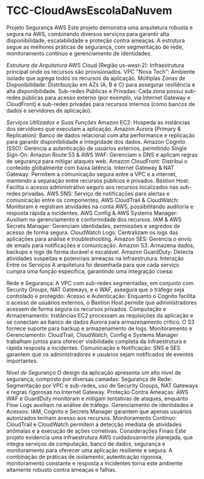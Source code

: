 # TCC-CloudAwsEscolaDaNuvem

Projeto Segurança AWS
Este projeto demonstra uma arquitetura robusta e segura na AWS, combinando diversos serviços para garantir alta disponibilidade, escalabilidade e proteção contra ameaças. A estrutura segue as melhores práticas de segurança, com segmentação de rede, monitoramento contínuo e gerenciamento de identidades.

*Estrutura da Arquitetura*
AWS Cloud (Região us-west-2): Infraestrutura principal onde os recursos são provisionados.
VPC "Nova Tech": Ambiente isolado que agrega todos os recursos da aplicação.
Múltiplas Zonas de Disponibilidade: Distribuição em AZs (A, B e C) para assegurar resiliência e alta disponibilidade.
Sub-redes Públicas e Privadas: Cada zona possui sub-redes públicas para acesso externo (por exemplo, via Internet Gateway e CloudFront) e sub-redes privadas para recursos internos (como bancos de dados e servidores de aplicação).

*Serviços Utilizados e Suas Funções*
Amazon EC2: Hospeda as instâncias dos servidores que executam a aplicação.
Amazon Aurora (Primary & Replication): Banco de dados relacional com alta performance e replicação para garantir disponibilidade e integridade dos dados.
Amazon Cognito (SSO): Gerencia a autenticação de usuários externos, permitindo Single Sign-On.
Amazon Route 53 & AWS WAF: Gerenciam o DNS e aplicam regras de segurança para mitigar ataques web.
Amazon CloudFront: Distribui o conteúdo globalmente com baixa latência.
Internet Gateway & NAT Gateway: Permitem a comunicação segura entre a VPC e a internet, mantendo a separação entre recursos públicos e privados.
Bastion Host: Facilita o acesso administrativo seguro aos recursos localizados nas sub-redes privadas.
AWS SNS: Serviço de notificações para alertas e comunicação entre os componentes.
AWS CloudTrail & CloudWatch: Monitoram e registram atividades na conta AWS, possibilitando auditoria e resposta rápida a incidentes.
AWS Config & AWS Systems Manager: Auxiliam no gerenciamento e conformidade dos recursos.
IAM & AWS Secrets Manager: Gerenciam identidades, permissões e segredos de acesso de forma segura.
CloudWatch Logs: Centralizam os logs das aplicações para análise e troubleshooting.
Amazon SES: Gerencia o envio de emails para notificações e comunicação.
Amazon S3: Armazena dados, backups e logs de forma durável e escalável.
Amazon GuardDuty: Detecta atividades suspeitas e potenciais ameaças na infraestrutura.
Interação Entre os Serviços
A arquitetura foi desenhada para que cada serviço cumpra uma função específica, garantindo uma integração coesa:

Rede e Segurança: A VPC com sub-redes segmentadas, em conjunto com Security Groups, NAT Gateways, e o WAF, assegura que o tráfego seja controlado e protegido.
Acesso e Autenticação: Enquanto o Cognito facilita o acesso de usuários externos, o Bastion Host permite que administradores acessem de forma segura os recursos privados.
Computação e Armazenamento: Instâncias EC2 processam as requisições da aplicação e se conectam ao banco de dados Aurora para armazenamento crítico. O S3 fornece suporte para backup e armazenamento de logs.
Monitoramento e Gerenciamento: CloudTrail, CloudWatch, Config e Systems Manager trabalham juntos para oferecer visibilidade completa da infraestrutura e rápida resposta a incidentes.
Comunicação e Notificação: SNS e SES garantem que os administradores e usuários sejam notificados de eventos importantes.

*Nível de Segurança*
O design da aplicação apresenta um alto nível de segurança, composto por diversas camadas:
Segurança de Rede: Segmentação por VPC e sub-redes, uso de Security Groups, NAT Gateways e regras rigorosas no Internet Gateway.
Proteção Contra Ameaças: AWS WAF e GuardDuty monitoram e mitigam tentativas de ataques, enquanto Flow Logs auxiliam na análise de tráfego.
Gerenciamento de Identidades e Acessos: IAM, Cognito e Secrets Manager garantem que apenas usuários autorizados tenham acesso aos recursos.
Monitoramento Contínuo: CloudTrail e CloudWatch permitem a detecção imediata de atividades anômalas e a execução de ações corretivas.
Considerações Finais
Este projeto evidencia uma infraestrutura AWS cuidadosamente planejada, que integra serviços de computação, banco de dados, segurança e monitoramento para oferecer uma aplicação resiliente e segura. A combinação de práticas de isolamento, autenticação rigorosa, monitoramento constante e resposta a incidentes torna este ambiente altamente robusto contra ameaças e falhas.

